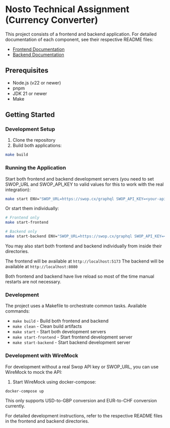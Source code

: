 # Nosto Technical Assignment (Currency Converter)

This project consists of a frontend and backend application. For detailed documentation of each component, see their respective README files:

- [Frontend Documentation](./frontend/README.md)
- [Backend Documentation](./backend/README.md)

## Prerequisites

- Node.js (v22 or newer)
- pnpm
- JDK 21 or newer
- Make

## Getting Started

### Development Setup

1. Clone the repository
2. Build both applications:

```bash
make build
```

### Running the Application

Start both frontend and backend development servers (you need to set SWOP_URL and SWOP_API_KEY to valid values for this to work with the real integration):

```bash
make start ENV="SWOP_URL=https://swop.cx/graphql SWOP_API_KEY=<your-api-key>"
```

Or start them individually:

```bash
# Frontend only
make start-frontend

# Backend only
make start-backend ENV="SWOP_URL=https://swop.cx/graphql SWOP_API_KEY=<your-api-key>"
```

You may also start both frontend and backend individually from inside their directories.

The frontend will be available at `http://localhost:5173`
The backend will be available at `http://localhost:8080`

Both frontend and backend have live reload so most of the time manual restarts are not necessary.

### Development

The project uses a Makefile to orchestrate common tasks. Available commands:

- `make build` - Build both frontend and backend
- `make clean` - Clean build artifacts
- `make start` - Start both development servers
- `make start-frontend` - Start frontend development server
- `make start-backend` - Start backend development server

### Development with WireMock

For development without a real Swop API key or SWOP_URL, you can use WireMock to mock the API:

1. Start WireMock using docker-compose:

```bash
docker-compose up
```

This only supports USD-to-GBP conversion and EUR-to-CHF conversion currently.

For detailed development instructions, refer to the respective README files in the frontend and backend directories.
